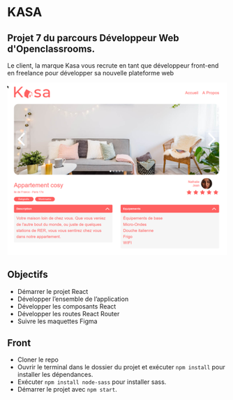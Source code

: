 # KASA

## Projet 7 du parcours Développeur Web d'Openclassrooms.

Le client, la marque Kasa vous recrute en tant que développeur front-end en freelance pour développer sa nouvelle plateforme web

![Image du site](src/assets/sample.png)

## Objectifs

- Démarrer le projet React
- Développer l’ensemble de l’application
- Développer les composants React
- Développer les routes React Router
- Suivre les maquettes Figma

## Front

- Cloner le repo
- Ouvrir le terminal dans le dossier du projet et exécuter `npm install` pour installer les dépendances.
- Exécuter `npm install node-sass` pour installer sass.
- Démarrer le projet avec `npm start`.
